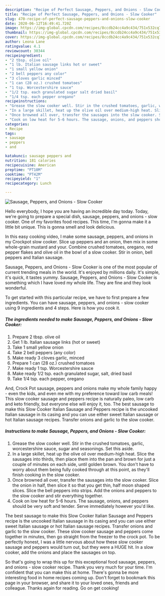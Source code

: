 ```yaml
---
description: "Recipe of Perfect Sausage, Peppers, and Onions - Slow Cooker"
title: "Recipe of Perfect Sausage, Peppers, and Onions - Slow Cooker"
slug: 470-recipe-of-perfect-sausage-peppers-and-onions-slow-cooker
date: 2020-06-12T16:49:41.720Z
image: https://img-global.cpcdn.com/recipes/8ccdb24cc4a9c434/751x532cq70/sausage-peppers-and-onions-slow-cooker-recipe-main-photo.jpg
thumbnail: https://img-global.cpcdn.com/recipes/8ccdb24cc4a9c434/751x532cq70/sausage-peppers-and-onions-slow-cooker-recipe-main-photo.jpg
cover: https://img-global.cpcdn.com/recipes/8ccdb24cc4a9c434/751x532cq70/sausage-peppers-and-onions-slow-cooker-recipe-main-photo.jpg
author: Leona Lane
ratingvalue: 4.1
reviewcount: 30344
recipeingredient:
- "2 tbsp. olive oil"
- "1 lb. Italian sausage links hot or sweet"
- "1 small yellow onion"
- "2 bell peppers any color"
- "3 cloves garlic minced"
- "1 can (28 oz.) crushed tomatoes"
- "1 tsp. Worcestershire sauce"
- "1/2 tsp. each granulated sugar salt dried basil"
- "1/4 tsp. each pepper oregano"
recipeinstructions:
- "Grease the slow cooker well. Stir in the crushed tomatoes, garlic, worcestershire sauce, sugar and seasonings. Set this aside."
- "In a large skillet, heat up the olive oil over medium-high heat. Slice the sausages into thirds, then place them into the pan and brown for just a couple of minutes on each side, until golden brown. You don&#39;t have to worry about them being fully cooked through at this point, as they&#39;ll finish cooking in the slow cooker."
- "Once browned all over, transfer the sausages into the slow cooker. Slice the onion in half, then slice it so that you get thin, half moon shaped slices. Slice the bell peppers into strips. Add the onions and peppers to the slow cooker and stir everything together."
- "Cook on low heat for 5-6 hours. The sausage, onions, and peppers should be very soft and tender. Serve immediately however you&#39;d like."
categories:
- Recipe
tags:
- sausage
- peppers
- and

katakunci: sausage peppers and 
nutrition: 181 calories
recipecuisine: American
preptime: "PT10M"
cooktime: "PT42M"
recipeyield: "1"
recipecategory: Lunch

---
```



![Sausage, Peppers, and Onions - Slow Cooker](https://img-global.cpcdn.com/recipes/8ccdb24cc4a9c434/751x532cq70/sausage-peppers-and-onions-slow-cooker-recipe-main-photo.jpg)

Hello everybody, I hope you are having an incredible day today. Today, we're going to prepare a special dish, sausage, peppers, and onions - slow cooker. One of my favorites food recipes. This time, I'm gonna make it a little bit unique. This is gonna smell and look delicious.

In this easy cooking video, I make some sausage, peppers, and onions in my Crockpot slow cooker. Slice up peppers and an onion, then mix in some whole-grain mustard and your. Combine crushed tomatoes, oregano, red pepper flakes and olive oil in the bowl of a slow cooker. Stir in onion, bell peppers and Italian sausage.

Sausage, Peppers, and Onions - Slow Cooker is one of the most popular of current trending meals in the world. It's enjoyed by millions daily. It's simple, it's quick, it tastes yummy. Sausage, Peppers, and Onions - Slow Cooker is something which I have loved my whole life. They are fine and they look wonderful.


To get started with this particular recipe, we have to first prepare a few ingredients. You can have sausage, peppers, and onions - slow cooker using 9 ingredients and 4 steps. Here is how you cook it.

<!--inarticleads1-->

##### The ingredients needed to make Sausage, Peppers, and Onions - Slow Cooker:

1. Prepare 2 tbsp. olive oil
1. Get 1 lb. Italian sausage links (hot or sweet)
1. Take 1 small yellow onion
1. Take 2 bell peppers (any color)
1. Make ready 3 cloves garlic, minced
1. Prepare 1 can (28 oz.) crushed tomatoes
1. Make ready 1 tsp. Worcestershire sauce
1. Make ready 1/2 tsp. each granulated sugar, salt, dried basil
1. Take 1/4 tsp. each pepper, oregano


And, Crock Pot sausage, peppers and onions make my whole family happy - even the kids, and even me with my preference toward low carb meals! This slow cooker sausage and peppers recipe is naturally paleo, low carb and keto friendly, but everyone else will enjoy it, too. The best sausage to make this Slow Cooker Italian Sausage and Peppers recipe is the uncooked Italian sausage in its casing and you can use either sweet Italian sausage or hot Italian sausage recipes. Transfer onions and garlic to the slow cooker. 

<!--inarticleads2-->

##### Instructions to make Sausage, Peppers, and Onions - Slow Cooker:

1. Grease the slow cooker well. Stir in the crushed tomatoes, garlic, worcestershire sauce, sugar and seasonings. Set this aside.
1. In a large skillet, heat up the olive oil over medium-high heat. Slice the sausages into thirds, then place them into the pan and brown for just a couple of minutes on each side, until golden brown. You don&#39;t have to worry about them being fully cooked through at this point, as they&#39;ll finish cooking in the slow cooker.
1. Once browned all over, transfer the sausages into the slow cooker. Slice the onion in half, then slice it so that you get thin, half moon shaped slices. Slice the bell peppers into strips. Add the onions and peppers to the slow cooker and stir everything together.
1. Cook on low heat for 5-6 hours. The sausage, onions, and peppers should be very soft and tender. Serve immediately however you&#39;d like.


The best sausage to make this Slow Cooker Italian Sausage and Peppers recipe is the uncooked Italian sausage in its casing and you can use either sweet Italian sausage or hot Italian sausage recipes. Transfer onions and garlic to the slow cooker. These slow cooker sausage and peppers come together in minutes, then go straight from the freezer to the crock pot. To be perfectly honest, I was a little nervous about how these slow cooker sausage and peppers would turn out, but they were a HUGE hit. In a slow cooker, add the onions and place the sausages on top. 

So that's going to wrap this up for this exceptional food sausage, peppers, and onions - slow cooker recipe. Thank you very much for your time. I'm confident that you can make this at home. There's gonna be more interesting food in home recipes coming up. Don't forget to bookmark this page in your browser, and share it to your loved ones, friends and colleague. Thanks again for reading. Go on get cooking!
